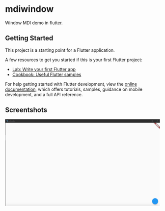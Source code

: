 # mdiwindow

Window MDI demo in flutter.

## Getting Started

This project is a starting point for a Flutter application.

A few resources to get you started if this is your first Flutter project:

- [Lab: Write your first Flutter app](https://docs.flutter.dev/get-started/codelab)
- [Cookbook: Useful Flutter samples](https://docs.flutter.dev/cookbook)

For help getting started with Flutter development, view the
[online documentation](https://docs.flutter.dev/), which offers tutorials,
samples, guidance on mobile development, and a full API reference.

## Screentshots
<picture> 
 <img alt="App Screenshot" src="https://github.com/bidyut12345/mdiwindow/raw/master/screenshot1.gif">
</picture>